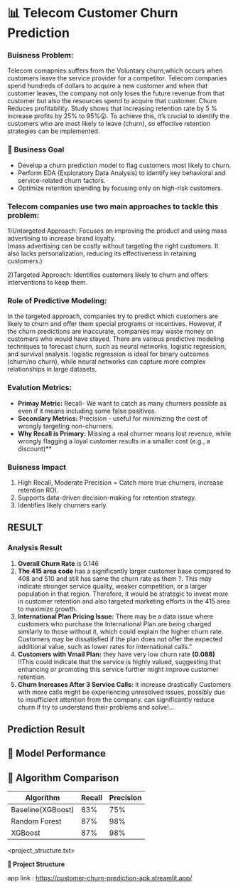 # 📊 Telecom Customer Churn Prediction

### Buisness Problem:
Telecom comapnies suffers from the Voluntary churn,which occurs when customers leave the service provider
for a competitor. Telecom companies spend hundreds of dollars
to acquire a new customer and when that customer leaves, the company not only loses the future revenue
from that customer but also the resources spend to acquire that customer. Churn Reduces profitability.
Study shows that increasing retention rate by 5 % increase profits by 25% to 95%😲.
To achieve this, it’s crucial to identify the customers who are most likely to leave (churn),
so effective retention strategies can be implemented.

### 🎯 Business Goal
* Develop a churn prediction model to flag customers most likely to churn.
* Perform EDA (Exploratory Data Analysis) to identify key behavioral and service-related churn factors.
* Optimize retention spending by focusing only on high-risk customers.

### Telecom companies use two main approaches to tackle this problem:

1)Untargeted Approach:
Focuses on improving the product and using mass advertising to increase brand loyalty.<br>
(mass advertising can be costly without targeting the right customers. It also lacks personalization, reducing its effectiveness in retaining customers.)

2)Targeted Approach:
Identifies customers likely to churn and offers interventions to keep them.


### Role of Predictive Modeling:
In the targeted approach, companies try to predict which customers are likely to churn and offer them special programs or incentives. However, if the churn predictions are inaccurate, companies may waste money on customers who would have stayed. There are various predictive modeling techniques to forecast churn, such as neural networks, logistic regression, and survival analysis. 
logistic regression is ideal for binary outcomes (churn/no churn), while neural networks can capture more complex relationships in large datasets.

### Evalution Metrics:
* **Primay Metric:** Recall- We want to catch as many churners possible as even if it means including some false positives.
* **Secondary Metrics:** Precision - useful for minimizing the cost of wrongly targeting non-churners.
* **Why Recall is Primary:** Missing a real churner means lost revenue, while wrongly flagging a loyal customer results in a smaller cost (e.g., a discount)**

### Buisness Impact

1) High Recall, Moderate Precision = Catch more true churners, increase retention ROI.
2) Supports data-driven decision-making for retention strategy.
3) Identifies likely churners early.

## RESULT

### Analysis Result

1) **Overall Churn Rate** is 0.146<br>
2) **The 415 area code** has a significantly larger customer base compared to 408 and 510 and still has same the churn rate as them ?. This may indicate stronger service quality, weaker competition, or a larger population in that region. Therefore, it would be strategic to invest more in customer retention and also targeted marketing efforts in the 415 area to maximize growth.<br>
3) **International Plan Pricing Issue:** There may be a data issue where customers who purchase the International Plan are being charged similarly to those without it, which could explain the higher churn rate. Customers may be dissatisfied if the plan does not offer the expected additional value, such as lower rates for international calls."<br>
4) **Customers with Vmail Plan:** they have very low churn rate **(0.088)** !!This could indicate that the service is highly valued, suggesting that enhancing or promoting this service further might improve customer retention.<br>
5) **Churn Increases After 3 Service Calls:** it increase drastically Customers with more calls might be experiencing unresolved issues, possibly due to insufficient attention from the company.
can significantly reduce churn if try to understand their problems and solve!...<br>

## Prediction Result
## 🔢 Model Performance
## 🤖 Algorithm Comparison

| Algorithm        | Recall | Precision |
|------------------|--------|-----------|
| Baseline(XGBoost)| 83%   | 75%        |
| Random Forest    | 87%   | 98%        |
| XGBoost          | 87%   | 98%        |


<project_structure.txt>
<summary><strong>📁 Project Structure</strong></summary>




app link : https://customer-churn-prediction-apk.streamlit.app/

